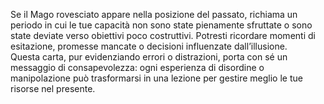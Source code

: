 Se il Mago rovesciato appare nella posizione del passato, richiama un periodo in cui le tue capacità non sono state pienamente sfruttate o sono state deviate verso obiettivi poco costruttivi. Potresti ricordare momenti di esitazione, promesse mancate o decisioni influenzate dall’illusione.  
Questa carta, pur evidenziando errori o distrazioni, porta con sé un messaggio di consapevolezza: ogni esperienza di disordine o manipolazione può trasformarsi in una lezione per gestire meglio le tue risorse nel presente.
